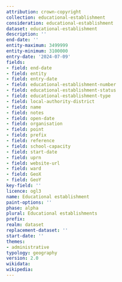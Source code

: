 ```yaml
---
attribution: crown-copyright
collection: educational-establishment
consideration: educational-establishment
dataset: educational-establishment
description: ''
end-date: ''
entity-maximum: 3499999
entity-minimum: 3100000
entry-date: '2024-07-09'
fields:
- field: end-date
- field: entity
- field: entry-date
- field: educational-establishment-number
- field: educational-establishment-status
- field: educational-establishment-type
- field: local-authority-district
- field: name
- field: notes
- field: open-date
- field: organisation
- field: point
- field: prefix
- field: reference
- field: school-capacity
- field: start-date
- field: uprn
- field: website-url
- field: ward
- field: GeoX
- field: GeoY
key-field: ''
licence: ogl3
name: Educational establishment
paint-options: ''
phase: alpha
plural: Educational establishments
prefix: 
realm: dataset
replacement-dataset: ''
start-date: ''
themes:
- administrative
typology: geography
version: 2.0
wikidata: 
wikipedia: 
---
```


